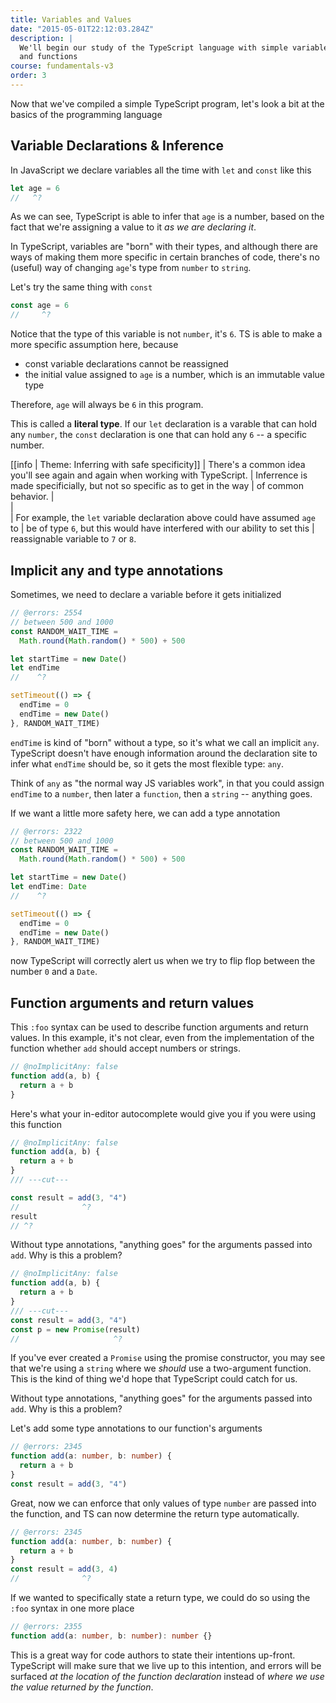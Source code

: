```yaml
---
title: Variables and Values
date: "2015-05-01T22:12:03.284Z"
description: |
  We'll begin our study of the TypeScript language with simple variables
  and functions
course: fundamentals-v3
order: 3
---
```


Now that we've compiled a simple TypeScript program, let's look a bit at
the basics of the programming language

## Variable Declarations & Inference

In JavaScript we declare variables all the time with `let` and `const` like this

```ts twoslash
let age = 6
//   ^?
```

As we can see, TypeScript is able to infer that `age` is a number, based on the
fact that we're assigning a value to it _as we are declaring it_.

In TypeScript, variables are "born" with their types, and although
there are ways of making them more specific in certain branches of code,
there's no (useful) way of changing `age`'s type from `number` to `string`.

Let's try the same thing with `const`

```ts twoslash
const age = 6
//     ^?
```

Notice that the type of this variable is not `number`, it's `6`. TS is able to make
a more specific assumption here, because

- const variable declarations cannot be reassigned
- the initial value assigned to `age` is a number, which is an immutable value type

Therefore, `age` will always be `6` in this program.

This is called a **literal type**. If our `let` declaration is a varable
that can hold any `number`, the `const` declaration is one that can hold any `6` --
a specific number.

[[info | Theme: Inferring with safe specificity]]
| There's a common idea you'll see again and again when working with TypeScript.
| Inferrence is made specificially, but not so specific as to get in the way
| of common behavior.
| <br />
| <br />
| For example, the `let` variable declaration above could have assumed `age` to
| be of type `6`, but this would have interfered with our ability to set this
| reassignable variable to `7` or `8`.

## Implicit any and type annotations

Sometimes, we need to declare a variable before it gets initialized

```ts twoslash
// @errors: 2554
// between 500 and 1000
const RANDOM_WAIT_TIME =
  Math.round(Math.random() * 500) + 500

let startTime = new Date()
let endTime
//    ^?

setTimeout(() => {
  endTime = 0
  endTime = new Date()
}, RANDOM_WAIT_TIME)
```

`endTime` is kind of "born" without a type, so it's what we call an
implicit `any`. TypeScript doesn't have enough information around the declaration
site to infer what `endTime` should be, so it gets the most flexible type: `any`.

Think of `any` as "the normal way JS variables work", in that you could assign `endTime` to a `number`, then later a `function`, then a `string` -- anything goes.

If we want a little more safety here, we can add a type annotation

```ts twoslash
// @errors: 2322
// between 500 and 1000
const RANDOM_WAIT_TIME =
  Math.round(Math.random() * 500) + 500

let startTime = new Date()
let endTime: Date
//    ^?

setTimeout(() => {
  endTime = 0
  endTime = new Date()
}, RANDOM_WAIT_TIME)
```

now TypeScript will correctly alert us when we try to flip flop between the number `0` and
a `Date`.

## Function arguments and return values

This `:foo` syntax can be used to describe function arguments and return values.
In this example, it's not clear, even from the implementation of the function
whether `add` should accept numbers or strings.

```ts twoslash
// @noImplicitAny: false
function add(a, b) {
  return a + b
}
```

Here's what your in-editor autocomplete would give you if you were using this function

```ts twoslash
// @noImplicitAny: false
function add(a, b) {
  return a + b
}
/// ---cut---

const result = add(3, "4")
//              ^?
result
// ^?
```

Without type annotations, "anything goes" for the arguments passed into `add`. Why is this a problem?

```ts twoslash
// @noImplicitAny: false
function add(a, b) {
  return a + b
}
/// ---cut---
const result = add(3, "4")
const p = new Promise(result)
//                     ^?
```

If you've ever created a `Promise` using the promise constructor, you may see
that we're using a `string` where we _should_ use a two-argument function. This
is the kind of thing we'd hope that TypeScript could catch for us.

Without type annotations, "anything goes" for the arguments passed into `add`. Why is this a problem?

Let's add some type annotations to our function's arguments

```ts twoslash
// @errors: 2345
function add(a: number, b: number) {
  return a + b
}
const result = add(3, "4")
```

Great, now we can enforce that only values of type `number` are passed into the function,
and TS can now determine the return type automatically.

```ts twoslash
// @errors: 2345
function add(a: number, b: number) {
  return a + b
}
const result = add(3, 4)
//              ^?
```

If we wanted to specifically state a return type, we could do so using the `:foo` syntax in one more place

```ts twoslash
// @errors: 2355
function add(a: number, b: number): number {}
```

This is a great way for code authors to state their intentions up-front. TypeScript will make sure
that we live up to this intention, and errors will be surfaced _at the location of the function declaration_
instead of _where we use the value returned by the function_.
